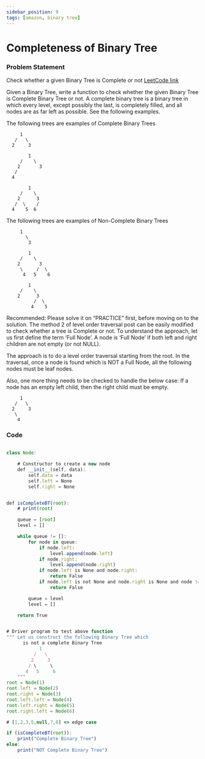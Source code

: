 ```yaml
---
sidebar_position: 9
tags: [amazon, binary tree]
---
```


# Completeness of Binary Tree

### Problem Statement

Check whether a given Binary Tree is Complete or not
[LeetCode link](https://leetcode.com/problems/check-completeness-of-a-binary-tree/)

Given a Binary Tree, write a function to check whether the given Binary Tree is Complete
Binary Tree or not.
A complete binary tree is a binary tree in which every level, except possibly the last, is
completely filled, and all nodes are as far left as possible. See the following examples.

The following trees are examples of Complete Binary Trees

```
     1
   /   \
  2     3

        1
     /    \
    2       3
   /
  4

        1
     /    \
    2      3
   /  \    /
  4    5  6

```

The following trees are examples of Non-Complete Binary Trees

```
     1
       \
        3

        1
     /    \
    2       3
     \     /  \
      4   5    6

        1
     /    \
    2      3
          /  \
         4    5
```

Recommended: Please solve it on “PRACTICE” first, before moving on to the solution.
The method 2 of level order traversal post can be easily modified to check whether a tree is
Complete or not. To understand the approach, let us first define the term ‘Full Node’.
A node is ‘Full Node’ if both left and right children are not empty (or not NULL).

The approach is to do a level order traversal starting from the root. In the traversal,
once a node is found which is NOT a Full Node, all the following nodes must be leaf nodes.

Also, one more thing needs to be checked to handle the below case: If a node has an empty
left child, then the right child must be empty.

```
     1
   /   \
  2     3
   \
    4
```

### Code

```jsx title="Python Code"

class Node:

    # Constructor to create a new node
    def __init__(self, data):
        self.data = data
        self.left = None
        self.right = None


def isCompleteBT(root):
    # print(root)

    queue = [root]
    level = []

    while queue != []:
        for node in queue:
            if node.left:
                level.append(node.left)
            if node.right:
                level.append(node.right)
            if node.left is None and node.right:
                return False
            if node.left is not None and node.right is None and node != queue(len(queue) - 1):
                return False

        queue = level
        level = []

    return True


# Driver program to test above function
""" Let us construct the following Binary Tree which
      is not a complete Binary Tree
            1
          /   \
         2     3
        / \     \
       4   5     6
    """
root = Node(1)
root.left = Node(2)
root.right = Node(3)
root.left.left = Node(4)
root.left.right = Node(5)
root.right.left = Node(6)

# [1,2,3,5,null,7,8] => edge case

if (isCompleteBT(root)):
    print("Complete Binary Tree")
else:
    print("NOT Complete Binary Tree")

```
